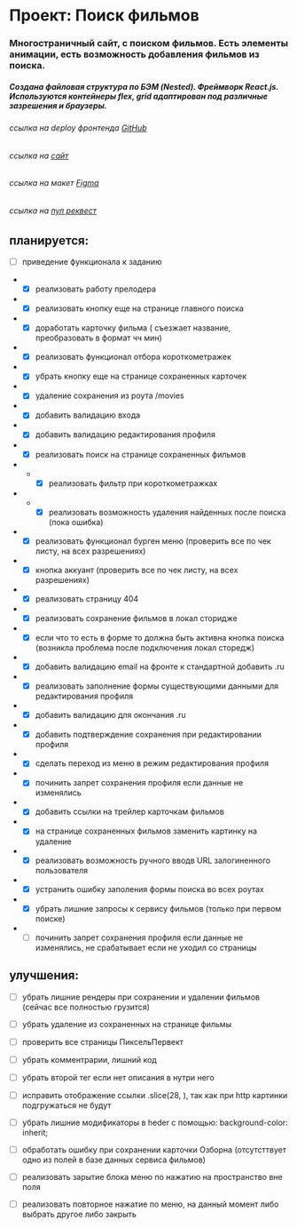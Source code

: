 # Проект: Поиск фильмов

### Многостраничный сайт, с поиском фильмов. Есть элементы анимации, есть возможность добавления фильмов из поиска.

##### Создана файловая структура по БЭМ (Nested). Фреймворк React.js. Используются контейнеры flex, grid адаптирован под различные зазрешения и браузеры.

###### ссылка на deploy фронтенда [GitHub]( https://michelkukresh.github.io/movies-explorer-frontend/)

###### ссылка на [сайт](https://kukreshma.moviesexplorer.nomorepartiesxyz.ru)

###### ссылка на макет [Figma](https://www.figma.com/file/Ty5BCeoGGS7WWawFwQL6rz/Diploma-(Copy)?node-id=891%3A3857)

###### ссылка на [пул реквест](https://github.com/MichelKukresh/movies-explorer-frontend/pull/3) 

## планируется: 
- [ ] приведение функционала к заданию
- - [x] реализовать работу прелодера 
- - [x] реализовать кнопку еще на странице главного поиска
- - [x] доработать карточку фильма ( съезжает название, преобразовать в формат чч мин)
- - [x] реализовать функционал отбора короткометражек
- - [x] убрать кнопку еще на странице сохраненных карточек
- - [x] удаление сохранения из роута /movies
- - [x] добавить валидацию входа
- - [x] добавить валидацию редактирования профиля
- - [x] реализовать поиск на странице сохраненных фильмов
- - - [x] реализовать фильтр при короткометражках
- - - [x] реализовать возможность удаления найденных после поиска (пока ошибка)
- - [x] реализовать функционал бурген меню (проверить все по чек листу, на всех разрешениях)
- - [x] кнопка аккуант (проверить все по чек листу, на всех разрешениях)
- - [x] реализовать страницу 404

- - [x] реализовать сохранение фильмов в локал сторидже
- - [x] если что то есть в форме то должна быть активна кнопка поиска (возникла проблема после подключения локал сторедж)
- - [x] добавить валидацию email на фронте к стандартной добавить .ru
- - [x] реализовать заполнение формы существующими данными для редактирования профиля
- - [x] добавить валидацию для окончания .ru
- - [x] добавить подтверждение сохранения при редактировании профиля
- - [x] сделать переход из меню в режим редактирования профиля
- - [x] починить запрет сохранения профиля если данные не изменялись
- - [x] добавить ссылки на трейлер карточкам фильмов
- - [x] на странице сохраненных фильмов заменить картинку на удаление
- - [x] реализовать возможность ручного вводв URL залогиненного пользователя
- - [x] устранить ошибку заполения формы поиска во всех роутах
- - [x] убрать лишние запросы к сервису фильмов (только при первом поиске)

- - [ ] починить запрет сохранения профиля если данные не изменялись, не срабатывает если не уходил со страницы

## улучшения:
- [ ] убрать лишние рендеры при сохранении и удалении фильмов (сейчас все полностью грузится)
- [ ] убрать удаление из сохраненных на странице фильмы
- [ ] проверить все страницы ПиксельПервект
- [ ] убрать комментрарии, лишний код
- [ ] убрать второй тег если нет описания в нутри него
- [ ] исправить отображение ссылки .slice(28, ), так как при http картинки подгружаться не будут
- [ ] убрать лишние модификаторы в heder с помощью: background-color: inherit;
- [ ] обработать ошибку при сохранении карточки Озборна (отсутсттвует одно из полей в базе данных сервиса фильмов)
- [ ] реализовать зарытие блока меню по нажатию на пространство вне поля
- [ ] реализовать повторное нажатие по меню, на данный момент либо выбрать другое либо закрыть
 
